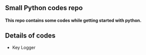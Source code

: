 ## Small Python codes repo

#### This repo contains some codes while getting started with python.

## Details of codes

* Key Logger
